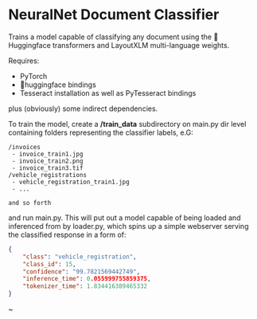 # NeuralNet Document Classifier

Trains a model capable of classifying any document using the 🤗Huggingface transformers and LayoutXLM multi-language weights.

Requires:
- PyTorch
- 🤗huggingface bindings
- Tesseract installation as well as PyTesseract bindings

plus (obviously) some indirect dependencies.

To train the model, create a **/train_data** subdirectory on main.py dir level containing folders representing the classifier labels, e.G:

```
/invoices
 - invoice_train1.jpg
 - invoice_train2.png
 - invoice_train3.tif
/vehicle_registrations
 - vehicle_registration_train1.jpg
 - ...

and so forth
```

and run main.py.
This will put out a model capable of being loaded and inferenced from by loader.py, which spins up a simple webserver serving the classified response in a form of:
```json
{
    "class": "vehicle_registration",
    "class_id": 15,
    "confidence": "99.7821569442749",
    "inference_time": 0.055999755859375,
    "tokenizer_time": 1.834416389465332
}
```

~
